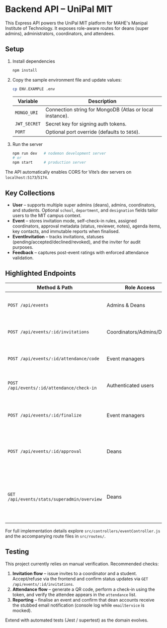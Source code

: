 # Backend API – UniPal MIT

This Express API powers the UniPal MIT platform for MAHE's Manipal Institute of Technology. It exposes role-aware routes for deans (super admins), administrators, coordinators, and attendees.

## Setup

1. Install dependencies
   ```bash
   npm install
   ```

2. Copy the sample environment file and update values:
   ```bash
   cp ENV.EXAMPLE .env
   ```
   | Variable        | Description                                                |
   |-----------------|------------------------------------------------------------|
   | `MONGO_URI`     | Connection string for MongoDB (Atlas or local instance).   |
   | `JWT_SECRET`    | Secret key for signing auth tokens.                        |
   | `PORT`          | Optional port override (defaults to `5050`).               |

3. Run the server
   ```bash
   npm run dev   # nodemon development server
   # or
   npm start     # production server
   ```

The API automatically enables CORS for Vite’s dev servers on `localhost:5173`/`5174`.

## Key Collections

- **User** – supports multiple super admins (deans), admins, coordinators, and students. Optional `school`, `department`, and `designation` fields tailor users to the MIT campus context.
- **Event** – stores invitation mode, self-check-in rules, assigned coordinators, approval metadata (status, reviewer, notes), agenda items, key contacts, and immutable reports when finalised.
- **EventInvitation** – tracks invitations, statuses (pending/accepted/declined/revoked), and the inviter for audit purposes.
- **Feedback** – captures post-event ratings with enforced attendance validation.

## Highlighted Endpoints

| Method & Path | Role Access | Purpose |
|---------------|-------------|---------|
| `POST /api/events` | Admins & Deans | Create events with coordinator assignments. |
| `POST /api/events/:id/invitations` | Coordinators/Admins/Deans | Invite participants by `userId` or email. |
| `POST /api/events/:id/attendance/code` | Event managers | Issue a 5-minute QR attendance code. |
| `POST /api/events/:id/attendance/check-in` | Authenticated users | Validate QR tokens and mark attendance. |
| `POST /api/events/:id/finalize` | Event managers | Close an event, persist report stats, and email deans. |
| `POST /api/events/:id/approval` | Deans | Approve or reject events with notes (auto-updates lifecycle). |
| `GET /api/events/stats/superadmin/overview` | Deans | Aggregated metrics for pending approvals, attendance, and department performance. |

For full implementation details explore `src/controllers/eventController.js` and the accompanying route files in `src/routes/`.

## Testing

This project currently relies on manual verification. Recommended checks:

1. **Invitation flow** – issue invites to a coordinator and a student. Accept/refuse via the frontend and confirm status updates via `GET /api/events/:id/invitations`.
2. **Attendance flow** – generate a QR code, perform a check-in using the token, and verify the attendee appears in the `attendance` list.
3. **Reporting** – finalise an event and confirm that dean accounts receive the stubbed email notification (console log while `emailService` is mocked).

Extend with automated tests (Jest / supertest) as the domain evolves.
